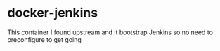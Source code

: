 # docker-jenkins

This container I found upstream and it bootstrap Jenkins
so no need to preconfigure to get going
